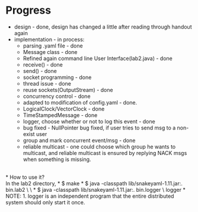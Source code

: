 # Progress
* design - done, design has changed a little after reading through handout again
* implementation - in process:
	* parsing .yaml file - done
	* Message class - done
	* Refined again command line User Interface(lab2.java) - done
	* receive() - done
	* send() - done
	* socket programming - done
	* thread issue - done
	* reuse sockets(OutputStream) - done
	* concurrency control - done
	* adapted to modification of config.yaml - done.
	* LogicalClock/VectorClock - done
	* TimeStampedMessage - done
	* logger, choose whether or not to log this event - done
	* bug fixed - NullPointer bug fixed, if user tries to send msg to a non-exist user
	* group and mark concurrent event/msg - done
	* reliable multicast - one could choose which group he wants to multicast, and reliable multicast is ensured by replying NACK msgs when something is missing.
<br/>
* How to use it?
<br/>In the lab2 directory,
	* $ make
	* $ java -classpath lib/snakeyaml-1.11.jar:. bin.lab2 \<conf_filename\> \<local_name\>
	* $ java -classpath lib/snakeyaml-1.11.jar:. bin.logger \<conf_filename\> logger
	* NOTE: 1. logger is an independent program that the entire distributed system should only start it once.
